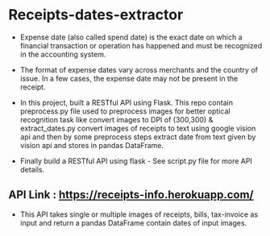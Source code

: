 # Receipts-dates-extractor

* Expense date (also called spend date) is the exact date on which a financial transaction or operation has happened and must be recognized in the accounting system.

* The format of expense dates vary across merchants and the country of issue. In a few cases, the expense date may not be present in the receipt.

* In this project, built a RESTful API using Flask. This repo contain preprocess.py file used to preprocess images for better optical recognition task like convert images to DPI of (300,300) & extract_dates.py convert images of receipts to text using google vision api and then by some preprocess steps extract date from text given by vision api and stores in pandas DataFrame.

* Finally build a RESTful API using flask - See script.py file for more API details.

## API Link : https://receipts-info.herokuapp.com/

* This API takes single or multiple images of receipts, bills, tax-invoice as input and return a pandas DataFrame contain dates of input images.
